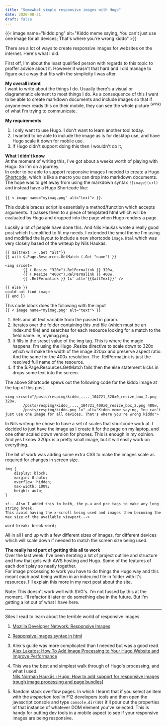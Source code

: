 ```yaml
---
title: "Somewhat simple responsive images with Hugo"
date: 2020-08-31
draft: false
---
```

{{< image name="kiddo.png" alt="Kiddo meme saying, You can't just use one image for all devices; That's where you're wrong kiddo" >}}

There are a lot of ways to create responsive images for websites on the internet. Here's what I did.

First off, I'm about the least qualified person with regards to this topic to proffer advice about it. However it wasn't that hard and I did manage to figure out a way that fits with the simplicity I was after.

**My overall intent**  
I want to write about the things I do. Usually there's a visual or diagrammatic element to most things I do. As a consequence of this I want to be able to create markdown documents and include images so that if anyone ever reads this on their mobile, they can see the whole picture <sup>(wink)</sup> of what I'm trying to communicate.

**My requirements** 
1. I only want to use Hugo. I don't want to learn another tool today. 
2. I wanted to be able to include the image as is for desktop use, and have Hugo scale it down for mobile use.
3. If Hugo didn't support doing this then I wouldn't do it, 

**What I didn't know**  
At the moment of writing this, I've got about a weeks worth of playing with Hugo. So I'm on a journey.   
In order to be able to support responsive images I needed to create a Hugo [Shortcode](https://gohugo.io/content-management/shortcodes/), which is like a macro you can drop into markdown documents. The hope was to get away from using the markdown syntax ```![image](url)``` and instead have a Hugo Shortcode like:  

 ```{{ < image name="myimag.png" alt="text"> }}```.  

This double braces script is essentially a method/function which accepts arguments. It passes them to a piece of templated html which will be evaluated by Hugo and dropped into the page when Hugo renders a page.

Luckily a lot of people have done this. And Nils Haukas wrote a really good post which I simplified to fit my needs.
I extended the smol theme I'm using and modified the layout to include a new shortcode ```image.html``` which was very closely based of the writeup by Nils Haukas.

```
{{ $altText := .Get "alt"}}
{{ with $.Page.Resources.GetMatch (.Get "name") }}

<img srcset='
        {{ (.Resize "320x").RelPermalink }} 320w,
        {{ (.Resize "400x").RelPermalink }} 400w,     
        {{ .RelPermalink }} 1x' alt='{{$altText}}' />

{{ else }}
could not find image
{{ end }}
```

This code block does the following with the input   
```{{ < image name="myimag.png" alt="text"> }}```
1. Sets and alt text variable from the passed in param. 
2. Iterates over the folder containing this .md file (which must be an index.md file) and searches for each resource looking for a match to the field name. ie, myimag.png.
3. It fills in the srcset value of the img tag. This is where the magic happens. I'm using the Hugo .Resize directive to scale down to 320x which will make the width of the image 320px and preserve aspect ratio. And the same for the 400x resolution. The .RelPermaLink is just the resolved full name of the resource. 
4. If the $.Page.Resources.GetMatch fails then the else statement kicks in drops some text into the screen. 

The above Shortcode spews out the following code for the kiddo image at the top of this post. 

```
<img srcset="/posts/respimg/kiddo_...._104721_320x0_resize_box_2.png 320w,  
        /posts/respimg/kiddo_...._104721_400x0_resize_box_2.png 400w,     
        /posts/respimg/kiddo.png 1x" alt="Kiddo meme saying, You can't just use one image for all devices; That's where you're wrong kiddo">
```

In Nils writeup he chose to have a set of scales that shortcode work at. I decided to just have the image as I create it for the page on my laptop, and one other scaled down version for phones. This is enough in my opinion. And yes I know 320px is a pretty small image, but it will easily work on everything.

The bit of work was adding some extra CSS to make the images scale as required for changes in screen size.

```
img {
	display: block;
	margin: 0 auto;
	overflow: hidden;
	max-width: 100%;
	height: auto;
}

<!-- Also I added this to both, the p.a and pre tags to make any long string break. 
This avoid having the x-scroll being used and images then becoming the max size of the available viewport.-->

word-break: break-word;

```


All in all I end up with a few different sizes of images, for different devices which will scale down if needed to match the screen size being used.


**The really hard part of getting this all to work**  
Over the last week, I've been iterating a lot of project outline and structure and how that gels with AWS hosting and Hugo. Some of the features of each don't play so neatly together.   
For image processing to work you have to do things the Hugo way and this meant each post being written in an index.md file in folder with it's resources. I'll explain this more in my next post about the site.

Note: This doesn't work well with SVG's. I'm not fussed by this at the moment. I'll refactor  it later or do something else in the future. But I'm getting a lot out of what I have here.

---
Sites I read to learn about the terrible world of responsive images.

1. [Mozilla Developer Network: Responsive Images](https://developer.mozilla.org/en-US/docs/Learn/HTML/Multimedia_and_embedding/Responsive_images)
2. [Responsive images syntax in html](https://css-tricks.com/a-guide-to-the-responsive-images-syntax-in-html/#using-srcset)  
3. Alex's guide was more complicated than I needed but was a good read.   
[Alex Lakatos: How To Add Image Processing to Your Hugo Website and Improve Performance](https://alexlakatos.com/web/2020/07/17/hugo-image-processing/)  
4. This was the best and simplest walk through of Hugo's processing, and what I used.  
[Nils Norman Haukås : Hugo: How to add support for responsive images trough image processing and page bundles](https://nilsnh.no/2018/06/10/hugo-how-to-add-support-for-responsive-images-trough-image-processing-and-page-bundles-3/)]

5. Random stack overflow pages. In which I learnt that if you select an item with the *inspection tool* in F12 developers tools and then open the javascript console and type ```console.dir($0)``` it'll pour out the properties of that instance of whatever DOM element you've selected. This is handy for putting dev tools in a mobile aspect to see if your responsive images are being responsive.
